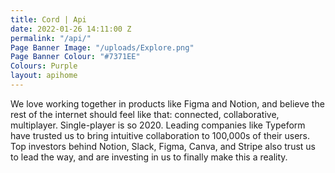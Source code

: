 ```yaml
---
title: Cord | Api
date: 2022-01-26 14:11:00 Z
permalink: "/api/"
Page Banner Image: "/uploads/Explore.png"
Page Banner Colour: "#7371EE"
Colours: Purple
layout: apihome
---
```


We love working together in products like Figma and Notion, and believe the rest of the internet should feel like that: connected, collaborative, multiplayer. Single-player is so 2020.
Leading companies like Typeform have trusted us to bring intuitive collaboration to 100,000s of their users. Top investors behind Notion, Slack, Figma, Canva, and Stripe also trust us to lead the way, and are investing in us to finally make this a reality.
